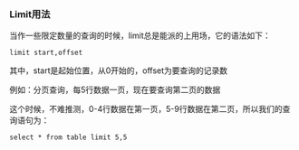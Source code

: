 ### Limit用法

当作一些限定数量的查询的时候，limit总是能派的上用场，它的语法如下：

`limit start,offset`

其中，start是起始位置，从0开始的，offset为要查询的记录数

例如：分页查询，每5行数据一页，现在要查询第二页的数据

这个时候，不难推测，0-4行数据在第一页，5-9行数据在第二页，所以我们的查询语句为：

`select * from table limit 5,5`

